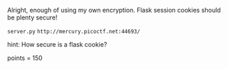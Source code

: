 Alright, enough of using my own encryption. Flask session cookies should be plenty secure! 

`server.py` `http://mercury.picoctf.net:44693/`

hint: How secure is a flask cookie?

points = 150
